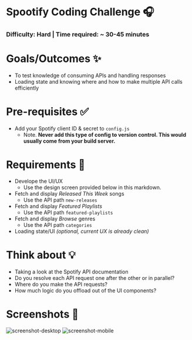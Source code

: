 # Spootify Coding Challenge 🎧

### Difficulty: Hard | Time required: ~ 30-45 minutes

# Goals/Outcomes ✨
- To test knowledge of consuming APIs and handling responses
- Loading state and knowing where and how to make multiple API calls efficiently

# Pre-requisites ✅
- Add your Spotify client ID & secret to `config.js`
  - Note. **Never add this type of config to version control. This would usually come from your build server.**

# Requirements 📖
- Develope the UI/UX
  - Use the design screen provided below in this markdown.
- Fetch and display *Released This Week* songs
  - Use the API path `new-releases`
- Fetch and display *Featured Playlists*
  - Use the API path `featured-playlists`
- Fetch and display *Browse* genres
  - Use the API path `categories`
- Loading state/UI *(optional, current UX is already clean)*

# Think about 💡
- Taking a look at the Spotify API documentation
- Do you resolve each API request one after the other or in parallel?
- Where do you make the API requests?
- How much logic do you offload out of the UI components?

<!-- # What's Already Been Done 🏁
- UI/UX for all elements, including previews (mobile responsive)
- A Spotify request helper (`makeRequest.js`) -->

# Screenshots 🌄

![screenshot-desktop](https://puu.sh/GwPLE/3be580156a.png)
![screenshot-mobile](https://puu.sh/GwPLS/0bcb566d23.png)
